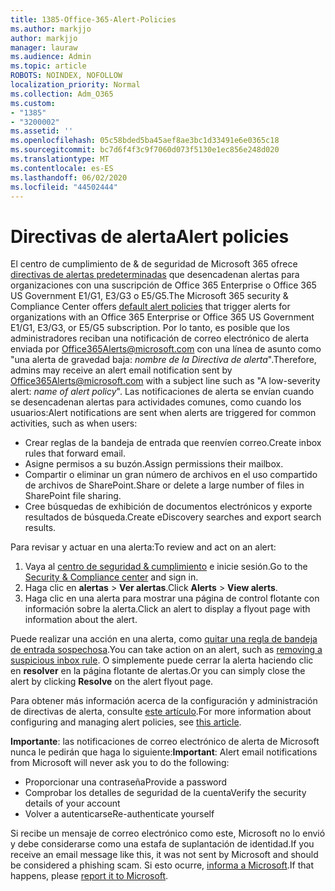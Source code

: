 ```yaml
---
title: 1385-Office-365-Alert-Policies
ms.author: markjjo
author: markjjo
manager: lauraw
ms.audience: Admin
ms.topic: article
ROBOTS: NOINDEX, NOFOLLOW
localization_priority: Normal
ms.collection: Adm_O365
ms.custom:
- "1385"
- "3200002"
ms.assetid: ''
ms.openlocfilehash: 05c58bded5ba45aef8ae3bc1d33491e6e0365c18
ms.sourcegitcommit: bc7d6f4f3c9f7060d073f5130e1ec856e248d020
ms.translationtype: MT
ms.contentlocale: es-ES
ms.lasthandoff: 06/02/2020
ms.locfileid: "44502444"
---
```

# <a name="alert-policies"></a><span data-ttu-id="7a756-102">Directivas de alerta</span><span class="sxs-lookup"><span data-stu-id="7a756-102">Alert policies</span></span>

<span data-ttu-id="7a756-103">El centro de cumplimiento de & de seguridad de Microsoft 365 ofrece [directivas de alertas predeterminadas](https://docs.microsoft.com/microsoft-365/compliance/alert-policies#default-alert-policies) que desencadenan alertas para organizaciones con una suscripción de Office 365 Enterprise o Office 365 US Government E1/G1, E3/G3 o E5/G5.</span><span class="sxs-lookup"><span data-stu-id="7a756-103">The Microsoft 365 security & Compliance Center offers [default alert policies](https://docs.microsoft.com/microsoft-365/compliance/alert-policies#default-alert-policies) that trigger alerts for organizations with an Office 365 Enterprise or Office 365 US Government E1/G1, E3/G3, or E5/G5 subscription.</span></span> <span data-ttu-id="7a756-104">Por lo tanto, es posible que los administradores reciban una notificación de correo electrónico de alerta enviada por Office365Alerts@microsoft.com con una línea de asunto como "una alerta de gravedad baja: *nombre de la Directiva de alerta*".</span><span class="sxs-lookup"><span data-stu-id="7a756-104">Therefore, admins may receive an alert email notification sent by Office365Alerts@microsoft.com with a subject line such as "A low-severity alert: *name of alert policy*".</span></span> <span data-ttu-id="7a756-105">Las notificaciones de alerta se envían cuando se desencadenan alertas para actividades comunes, como cuando los usuarios:</span><span class="sxs-lookup"><span data-stu-id="7a756-105">Alert notifications are sent when alerts are triggered for common activities, such as when users:</span></span>

- <span data-ttu-id="7a756-106">Crear reglas de la bandeja de entrada que reenvíen correo.</span><span class="sxs-lookup"><span data-stu-id="7a756-106">Create inbox rules that forward email.</span></span>
- <span data-ttu-id="7a756-107">Asigne permisos a su buzón.</span><span class="sxs-lookup"><span data-stu-id="7a756-107">Assign permissions their mailbox.</span></span>
- <span data-ttu-id="7a756-108">Compartir o eliminar un gran número de archivos en el uso compartido de archivos de SharePoint.</span><span class="sxs-lookup"><span data-stu-id="7a756-108">Share or delete a large number of files in SharePoint file sharing.</span></span>
- <span data-ttu-id="7a756-109">Cree búsquedas de exhibición de documentos electrónicos y exporte resultados de búsqueda.</span><span class="sxs-lookup"><span data-stu-id="7a756-109">Create eDiscovery searches and export search results.</span></span>

<span data-ttu-id="7a756-110">Para revisar y actuar en una alerta:</span><span class="sxs-lookup"><span data-stu-id="7a756-110">To review and act on an alert:</span></span>

1. <span data-ttu-id="7a756-111">Vaya al [centro de seguridad & cumplimiento](https://protection.office.com) e inicie sesión.</span><span class="sxs-lookup"><span data-stu-id="7a756-111">Go to the [Security & Compliance center](https://protection.office.com) and sign in.</span></span>
2. <span data-ttu-id="7a756-112">Haga clic en **alertas**  >  **Ver alertas**.</span><span class="sxs-lookup"><span data-stu-id="7a756-112">Click **Alerts** > **View alerts**.</span></span>
3. <span data-ttu-id="7a756-113">Haga clic en una alerta para mostrar una página de control flotante con información sobre la alerta.</span><span class="sxs-lookup"><span data-stu-id="7a756-113">Click an alert to display a flyout page with information about the alert.</span></span>

<span data-ttu-id="7a756-114">Puede realizar una acción en una alerta, como [quitar una regla de bandeja de entrada sospechosa](https://docs.microsoft.com/microsoft-365/security/office-365-security/responding-to-a-compromised-email-account).</span><span class="sxs-lookup"><span data-stu-id="7a756-114">You can take action on an alert, such as [removing a suspicious inbox rule](https://docs.microsoft.com/microsoft-365/security/office-365-security/responding-to-a-compromised-email-account).</span></span> <span data-ttu-id="7a756-115">O simplemente puede cerrar la alerta haciendo clic en **resolver** en la página flotante de alertas.</span><span class="sxs-lookup"><span data-stu-id="7a756-115">Or you can simply close the alert by clicking **Resolve** on the alert flyout page.</span></span>

<span data-ttu-id="7a756-116">Para obtener más información acerca de la configuración y administración de directivas de alerta, consulte [este artículo](https://docs.microsoft.com/microsoft-365/compliance/alert-policies).</span><span class="sxs-lookup"><span data-stu-id="7a756-116">For more information about configuring and managing alert policies, see  [this article](https://docs.microsoft.com/microsoft-365/compliance/alert-policies).</span></span>

<span data-ttu-id="7a756-117">**Importante**: las notificaciones de correo electrónico de alerta de Microsoft nunca le pedirán que haga lo siguiente:</span><span class="sxs-lookup"><span data-stu-id="7a756-117">**Important**: Alert email notifications from Microsoft will never ask you to do the following:</span></span>

- <span data-ttu-id="7a756-118">Proporcionar una contraseña</span><span class="sxs-lookup"><span data-stu-id="7a756-118">Provide a password</span></span>
- <span data-ttu-id="7a756-119">Comprobar los detalles de seguridad de la cuenta</span><span class="sxs-lookup"><span data-stu-id="7a756-119">Verify the security details of your account</span></span>
- <span data-ttu-id="7a756-120">Volver a autenticarse</span><span class="sxs-lookup"><span data-stu-id="7a756-120">Re-authenticate yourself</span></span>

<span data-ttu-id="7a756-121">Si recibe un mensaje de correo electrónico como este, Microsoft no lo envió y debe considerarse como una estafa de suplantación de identidad.</span><span class="sxs-lookup"><span data-stu-id="7a756-121">If you receive an email message like this, it was not sent by Microsoft and should be considered a phishing scam.</span></span> <span data-ttu-id="7a756-122">Si esto ocurre, [informa a Microsoft](https://docs.microsoft.com/microsoft-365/security/office-365-security/report-junk-email-and-phishing-scams-in-outlook-on-the-web-eop).</span><span class="sxs-lookup"><span data-stu-id="7a756-122">If that happens, please [report it to Microsoft](https://docs.microsoft.com/microsoft-365/security/office-365-security/report-junk-email-and-phishing-scams-in-outlook-on-the-web-eop).</span></span>